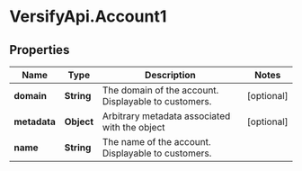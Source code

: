 # VersifyApi.Account1

## Properties

Name | Type | Description | Notes
------------ | ------------- | ------------- | -------------
**domain** | **String** | The domain of the account. Displayable to customers. | [optional] 
**metadata** | **Object** | Arbitrary metadata associated with the object | [optional] 
**name** | **String** | The name of the account. Displayable to customers. | 


